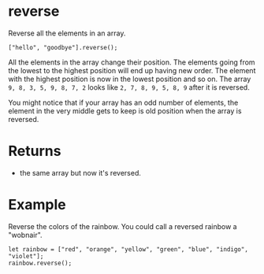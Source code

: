 # reverse

Reverse all the elements in an array.

```sig
["hello", "goodbye"].reverse();
```

All the elements in the array change their position. The elements going from the lowest to the highest position will end up having new order. The element with the highest position is now in the lowest position and so on. The array `9, 8, 3, 5, 9, 8, 7, 2` looks like `2, 7, 8, 9, 5, 8, 9` after it is reversed.

You might notice that if your array has an odd number of elements, the element in the very middle gets to keep is old position when the array is reversed.

# Returns

* the same array but now it's reversed.

# Example

Reverse the colors of the rainbow. You could call a reversed rainbow a "wobnair".

```blocks
let rainbow = ["red", "orange", "yellow", "green", "blue", "indigo", "violet"];
rainbow.reverse();
```